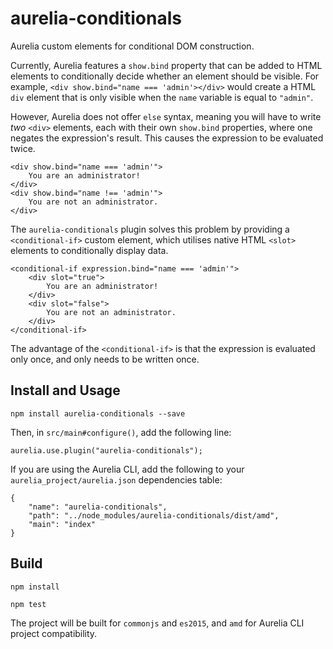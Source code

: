 # aurelia-conditionals
Aurelia custom elements for conditional DOM construction.

Currently, Aurelia features a `show.bind` property that can be added to
HTML elements to conditionally decide whether an element should be
visible. For example, `<div show.bind="name === 'admin'></div>` would
create a HTML `div` element that is only visible when the `name` variable
is equal to `"admin"`.

However, Aurelia does not offer `else` syntax, meaning you will have to
write *two* `<div>` elements, each with their own `show.bind` properties,
where one negates the expression's result. This causes the expression to
be evaluated twice.

```
<div show.bind="name === 'admin'">
    You are an administrator!
</div>
<div show.bind="name !== 'admin'">
    You are not an administrator.
</div>
```

The `aurelia-conditionals` plugin solves this problem by providing a
`<conditional-if>` custom element, which utilises native HTML `<slot>`
elements to conditionally display data.

```
<conditional-if expression.bind="name === 'admin'">
    <div slot="true">
        You are an administrator!
    </div>
    <div slot="false">
        You are not an administrator.
    </div>
</conditional-if>
```

The advantage of the `<conditional-if>` is that the expression is
evaluated only once, and only needs to be written once.

## Install and Usage
`npm install aurelia-conditionals --save`

Then, in `src/main#configure()`, add the following line:

`aurelia.use.plugin("aurelia-conditionals");`

If you are using the Aurelia CLI, add the following to
your `aurelia_project/aurelia.json` dependencies table:
```
{
    "name": "aurelia-conditionals",
    "path": "../node_modules/aurelia-conditionals/dist/amd",
    "main": "index"
}
```

## Build
`npm install`

`npm test`

The project will be built for `commonjs` and `es2015`, and `amd` for
Aurelia CLI project compatibility.

